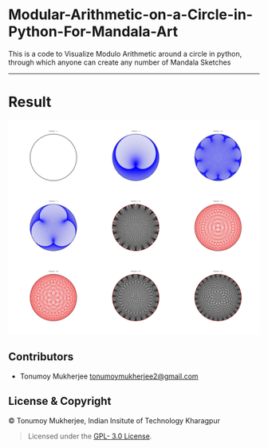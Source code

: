 # Modular-Arithmetic-on-a-Circle-in-Python-For-Mandala-Art
This is a code to Visualize Modulo Arithmetic around a circle in python, through which anyone can create any number of Mandala Sketches



***

# Result
![Result](https://github.com/Tonumoy/Modular-Arithmetic-on-a-Circle-in-Python/blob/main/Results.jpg)

## Contributors
* Tonumoy Mukherjee tonumoymukherjee2@gmail.com

## License & Copyright
&#169; Tonumoy Mukherjee, Indian Insitute of Technology Kharagpur
> Licensed under the [GPL- 3.0 License](LICENSE).
